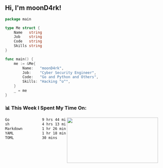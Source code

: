 <h2> Hi, I'm moonD4rk!</h2>

```go
package main

type Me struct {
	Name   string
	Job    string
	Code   string
	Skills string
}

func main() {
	me := &Me{
		Name:   "moonD4rk",
		Job:    "Cyber Security Engineer",
		Code:   "Go and Python and Others",
		Skills: "Hacking ^o^",
	}
	_ = me
}
```

<h3>📊 This Week I Spent My Time On:</h3>
<img align='right' src="https://github-readme-stats.vercel.app/api?username=moond4rk&show_icons=true&theme=radical", width="300" height="150">

<!--START_SECTION:waka-->

```txt
Go               9 hrs 44 mins   █████████████▒░░░░░░░░░░░   53.87 %
sh               4 hrs 13 mins   ██████░░░░░░░░░░░░░░░░░░░   23.40 %
Markdown         1 hr 26 mins    ██░░░░░░░░░░░░░░░░░░░░░░░   07.94 %
YAML             1 hr 18 mins    █▓░░░░░░░░░░░░░░░░░░░░░░░   07.25 %
TOML             30 mins         ▓░░░░░░░░░░░░░░░░░░░░░░░░   02.82 %
```

<!--END_SECTION:waka-->

